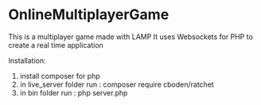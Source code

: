 # OnlineMultiplayerGame

This is a multiplayer game made with LAMP 
It uses Websockets for PHP to create a real time application

Installation:
1.	install composer for php
2.	in live_server folder run : composer require cboden/ratchet
3.	in bin folder run : php server.php
